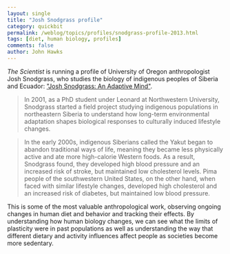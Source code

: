 ```yaml
---
layout: single 
title: "Josh Snodgrass profile" 
category: quickbit
permalink: /weblog/topics/profiles/snodgrass-profile-2013.html
tags: [diet, human biology, profiles] 
comments: false 
author: John Hawks 
---
```


<em>The Scientist</em> is running a profile of University of Oregon anthropologist Josh Snodgrass, who studies the biology of indigenous peoples of Siberia and Ecuador: <a href="http://www.the-scientist.com/?articles.view/articleNo/36691/title/Josh-Snodgrass--An-Adaptive-Mind/">"Josh Snodgrass: An Adaptive Mind"</a>.

<blockquote>In 2001, as a PhD student under Leonard at Northwestern University, Snodgrass started a field project studying indigenous populations in northeastern Siberia to understand how long-term environmental adaptation shapes biological responses to culturally induced lifestyle changes.</blockquote>

<blockquote>In the early 2000s, indigenous Siberians called the Yakut began to abandon traditional ways of life, meaning they became less physically active and ate more high-calorie Western foods. As a result, Snodgrass found, they developed high blood pressure and an increased risk of stroke, but maintained low cholesterol levels. Pima people of the southwestern United States, on the other hand, when faced with similar lifestyle changes, developed high cholesterol and an increased risk of diabetes, but maintained low blood pressure.</blockquote>

This is some of the most valuable anthropological work, observing ongoing changes in human diet and behavior and tracking their effects. By understanding how human biology changes, we can see what the limits of plasticity were in past populations as well as understanding the way that different dietary and activity influences affect people as societies become more sedentary. 

